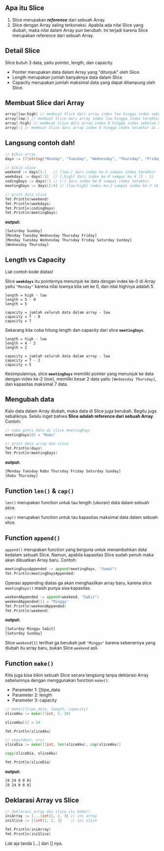 ## Apa itu Slice

1. Slice merupakan ***reference*** dari sebuah Array.
2. Slice dengan Array saling terkoneksi. Apabila ada nilai Slice yang diubah, maka nilai dalam Array pun berubah. Ini terjadi karena Slice merupakan reference dari sebuah Array.

## Detail Slice

Slice butuh 3 data, yaitu pointer, length, dan capacity.

- Pointer merupakan data dalam Array yang "ditunjuk" oleh Slice.
- Length merupakan jumlah banyaknya data dalam Slice
- Capacity merupakan jumlah maksimal data yang dapat ditampung oleh Slice.

## Membuat Slice dari Array

```go
array[low:high] // membuat Slice dari array index low hingga index sebelum high (high - 1)
array[low:] // membuat Slice dari array index low hingga index terakhir di array
array[:high] // membuat Slice dari array index 0 hingga index sebelum high (high - 1)
array[:] // membuat Slice dari array index 0 hingga index terakhir di array
```

## Langsung contoh dah!

```go
// bikin array
days := [7]string{"Monday", "Tuesday", "Wednesday", "Thursday", "Friday", "Saturday", "Sunday"}

// bikin slice
weekend := days[5:]   // [low:] dari index ke-5 sampai index terakhir
weekdays := days[:5]  // [:high] dari index ke-0 sampai ke 4 (5 - 1)
codingDays := days[:] // [:] dari index ke-0 sampai index terakhir
meetingDays := days[2:4] // [low:high] index ke-2 sampai index ke 3 (4 - 1)

// print data slice
fmt.Println(weekend)
fmt.Println(weekdays)
fmt.Println(codingDays)
fmt.Println(meetingDays)
```

**output:**

```bash
[Saturday Sunday]
[Monday Tuesday Wednesday Thursday Friday]
[Monday Tuesday Wednesday Thursday Friday Saturday Sunday]
[Wednesday Thursday]
```

## Length vs Capacity

Liat contoh kode diatas!

Slice **`weekdays`** itu pointernya menunjuk ke data dengan index ke-0 di Array yaitu `"Monday"` karena nilai lownya kita set ke 0, dan nilai highnya adalah 5

```
length = high - low
length = 5 - 0
length = 5

capacity = jumlah seluruh data dalam array - low
capacity = 7 - 0
capacity = 7
```

Sekarang kita coba hitung length dan capacity dari slice **`meetingDays`**.

```
length = high - low
length = 4 - 2
length = 2

capacity = jumlah seluruh data dalam array - low
capacity = 7 - 2
capacity = 5
```

Kesimpulannya, slice **`meetingDays`** memiliki pointer yang menunjuk ke data dengan index ke-2 (low), memiliki besar 2 data yaitu `[Wednesday Thursday]`, dan kapasitas maksimal 7 data.

## Mengubah data
Kalo data dalam Array diubah, maka data di Slice juga berubah. Begitu juga sebaliknya. Selalu inget bahwa **Slice adalah reference dari sebuah Array**. Contoh:

```go
// coba ganti data di slice meetingDays
meetingDays[0] = "Rabu"

// print data array dan slice
fmt.Println(days)
fmt.Println(meetingDays)
```

**output:**

```bash
[Monday Tuesday Rabu Thursday Friday Saturday Sunday]
[Rabu Thursday]
```

## Function **`len()`** & **`cap()`**

`len()` merupakan function untuk tau length (ukuran) data dalam sebuah slice.

`cap()` merupakan function untuk tau kapasitas maksimal data dalam sebuah slice.

## Function **`append()`**

`append()` merupakan function yang berguna untuk menambahkan data kedalam sebuah Slice. Namun, apabila kapasitas Slice sudah penuh maka akan dibuatkan Array baru. Contoh:

```go
meetingDaysAppended := append(meetingDays, "Jumat")
fmt.Println(meetingDaysAppended)
```

Operasi appending diatas ga akan menghasilkan array baru, karena slice `meetingDays()` masih punya sisa kapasitas.

```go
weekendAppended := append(weekend, "Sabit")
weekendAppended[1] = "Minggu"
fmt.Println(weekendAppended)
fmt.Println(weekend)
```

**output:**

```bash
[Saturday Minggu Sabit]
[Saturday Sunday]
```

Slice `weekend[1]` terlihat ga berubah jadi `"Minggu"` karena sebenernya yang diubah itu array baru, bukan Slice `weekend` asli.

## Function **`make()`**

Kita juga bisa bikin sebuah Slice secara langsung tanpa deklarasi Array sebelumnya dengan menggunakan function `make()`.

- Parameter 1: []tipe_data
- Parameter 2: length
- Parameter 3: capacity

```go
// make([]tipe_data, length, capacity)
sliceAku := make([]int, 5, 10)

sliceAku[1] = 24

fmt.Println(sliceAku)

// copy(dest, src)
sliceDia := make([]int, len(sliceAku), cap(sliceAku))

copy(sliceDia, sliceAku)

fmt.Println(sliceDia)
```

**output:**

```bash
[0 24 0 0 0]
[0 24 0 0 0]
```

## Deklarasi Array vs Slice

```go
// deklarasi array dan slice itu beda!!
iniArray := [...]int{1, 2, 3} // ini array
iniSlice := []int{1, 2, 3}    // ini slice

fmt.Println(iniArray)
fmt.Println(iniSlice)
```

Liat aja tanda [...] dan [] nya.